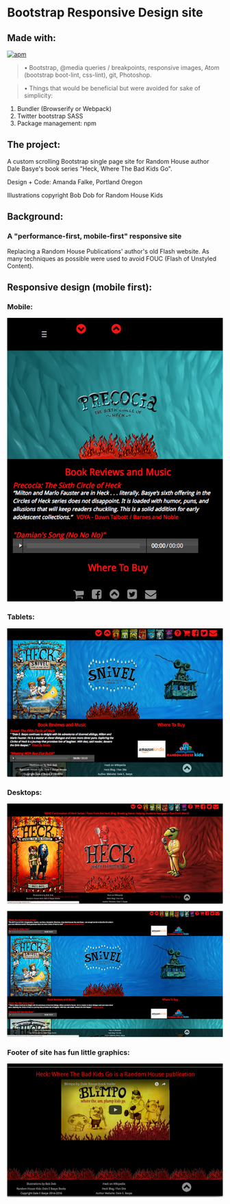 
# Bootstrap Responsive Design site

## Made with:
[![apm](https://img.shields.io/apm/v/vim-mode.svg?style=flat)](https://github.com/atom/apm)
> • Bootstrap, @media queries / breakpoints, responsive images,
Atom (bootstrap boot-lint, css-lint), git, Photoshop.

> • Things that would be beneficial but were avoided for sake of simplicity:
1. Bundler (Browserify or Webpack)
2. Twitter bootstrap SASS
3. Package management: npm

## The project:
A custom scrolling Bootstrap single page site for Random House author Dale
Basye's book series "Heck, Where The Bad Kids Go".

Design + Code: Amanda Falke, Portland Oregon

Illustrations copyright Bob Dob for Random House Kids

## Background:
### A "performance-first, mobile-first" responsive site
Replacing a Random House Publications' author's old Flash website.
As many techniques as possible were used to avoid FOUC (Flash of Unstyled
Content).

## Responsive design (mobile first):

### Mobile:
![Responsive Bootstrap Mobile](/assets/demo-img/rapacia-mobile.png "Mobile")

### Tablets:
![Bootstrap classes for small desktops and tablets](/assets/demo-img/snivel-md.png "Sm desktops and tablets")

### Desktops:

![Bootstrap classes for larger desktops](/assets/demo-img/heck-lg.png "Larger desktops")

![Bootstrap classes for larger desktops](/assets/demo-img/snivel-desktop-large.png "Larger desktops")

### Footer of site has fun little graphics:
![Bootstrap fun footer](/assets/demo-img/footer-flame.png "Footer Flame")
